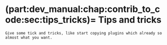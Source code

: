 (part:dev_manual:chap:contrib_to_code:sec:tips_tricks)=
Tips and tricks
===============

```{todo}
Give some tick and tricks, like start copying plugins which already so almost what you want.
```